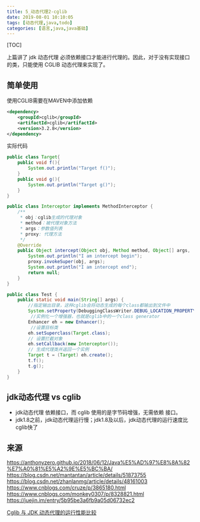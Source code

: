 ```yaml
---
title: 5_动态代理2-cglib
date: 2019-08-01 10:10:05
tags: [动态代理,java,todo]
categories: [语言,java,java基础]
---
```


[TOC]

上篇讲了 jdk 动态代理 必须依赖接口才能进行代理的。因此，对于没有实现接口的类，只能使用 CGLIB 动态代理来实现了。

<!--more-->


## 简单使用

使用CGLIB需要在MAVEN中添加依赖

```xml
<dependency>
    <groupId>cglib</groupId>
    <artifactId>cglib</artifactId>
    <version>3.2.8</version>
</dependency>
```

实际代码

```java
public class Target{
    public void f(){
        System.out.println("Target f()");
    }
    public void g(){
        System.out.println("Target g()");
    }
}

public class Interceptor implements MethodInterceptor {
  	/**
     * obj：cglib生成的代理对象
     * method：被代理对象方法
     * args：参数值列表
     * proxy: 代理方法
     */
    @Override
    public Object intercept(Object obj, Method method, Object[] args,    MethodProxy proxy) throws Throwable {
        System.out.println("I am intercept begin");
        proxy.invokeSuper(obj, args);
        System.out.println("I am intercept end");
        return null;
    }
}

public class Test {
    public static void main(String[] args) {
        //指定输出目录，这样cglib会将动态生成的每个class都输出到文件中
        System.setProperty(DebuggingClassWriter.DEBUG_LOCATION_PROPERTY, "F:\\code");
         //实例化一个增强器，也就是cglib中的一个class generator
        Enhancer eh = new Enhancer();
         //设置目标类
        eh.setSuperclass(Target.class);
        // 设置拦截对象
        eh.setCallback(new Interceptor());
        // 生成代理类并返回一个实例
        Target t = (Target) eh.create();
        t.f();
        t.g();
    }
}
```

## jdk动态代理 vs cglib

- jdk动态代理 依赖接口，而 cglib 使用的是字节码增强，无需依赖 接口。
- jdk1.8之前，jdk动态代理运行慢；jdk1.8及以后，jdk动态代理的运行速度比cglib快了

## 来源

https://anthonyzero.github.io/2018/06/12/Java%E5%AD%97%E8%8A%82%E7%A0%81%E5%A2%9E%E5%BC%BA/
https://blog.csdn.net/mantantan/article/details/51873755
https://blog.csdn.net/zhanlanmg/article/details/48161003
https://www.cnblogs.com/cruze/p/3865180.html
https://www.cnblogs.com/monkey0307/p/8328821.html
https://juejin.im/entry/5b95be3a6fb9a05d06732ec2

[Cglib 与 JDK 动态代理的运行性能比较](http://www.iocoder.cn/Fight/The-running-performance-of-Cglib-compared-to-the-JDK-dynamic-proxy/)